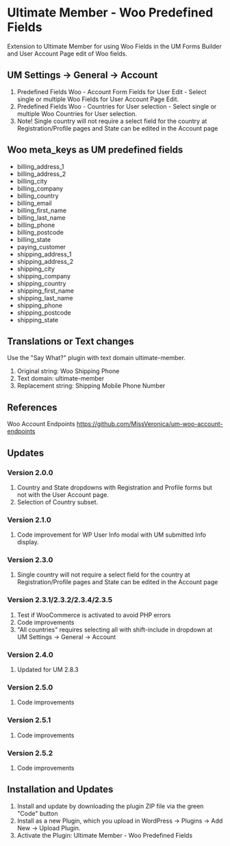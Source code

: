 # Ultimate Member - Woo Predefined Fields
Extension to Ultimate Member for using Woo Fields in the UM Forms Builder and User Account Page edit of Woo fields.

## UM Settings -> General -> Account
1. Predefined Fields Woo - Account Form Fields for User Edit - Select single or multiple Woo Fields for User Account Page Edit.
2. Predefined Fields Woo - Countries for User selection - Select single or multiple Woo Countries for User selection.
3. Note! Single country will not require a select field for the country at Registration/Profile pages and State can be edited in the Account page

## Woo meta_keys as UM predefined fields
* billing_address_1
* billing_address_2
* billing_city
* billing_company
* billing_country
* billing_email
* billing_first_name
* billing_last_name
* billing_phone
* billing_postcode
* billing_state
* paying_customer
* shipping_address_1
* shipping_address_2
* shipping_city
* shipping_company
* shipping_country
* shipping_first_name
* shipping_last_name
* shipping_phone
* shipping_postcode
* shipping_state

## Translations or Text changes
Use the "Say What?" plugin with text domain ultimate-member.
1. Original string: Woo Shipping Phone
2. Text domain: ultimate-member
3. Replacement string: Shipping Mobile Phone Number

## References
Woo Account Endpoints https://github.com/MissVeronica/um-woo-account-endpoints

## Updates
### Version 2.0.0
1. Country and State dropdowns with Registration and Profile forms but not with the User Account page.
2. Selection of Country subset.

### Version 2.1.0
1. Code improvement for WP User Info modal with UM submitted Info display.

### Version 2.3.0
1. Single country will not require a select field for the country at Registration/Profile pages and State can be edited in the Account page

### Version 2.3.1/2.3.2/2.3.4/2.3.5
1. Test if WooCommerce is activated to avoid PHP errors 
2. Code improvements
3. "All countries" requires selecting all with shift-include in dropdown at UM Settings -> General -> Account

### Version 2.4.0
1. Updated for UM 2.8.3

### Version 2.5.0
1. Code improvements

### Version 2.5.1
1. Code improvements

### Version 2.5.2
1. Code improvements

## Installation and Updates
1. Install and update by downloading the plugin ZIP file via the green "Code" button
2. Install as a new Plugin, which you upload in WordPress -> Plugins -> Add New -> Upload Plugin.
3. Activate the Plugin: Ultimate Member - Woo Predefined Fields
